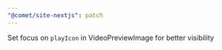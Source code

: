 ```yaml
---
"@comet/site-nextjs": patch
---
```


Set focus on `playIcon` in VideoPreviewImage for better visibility
